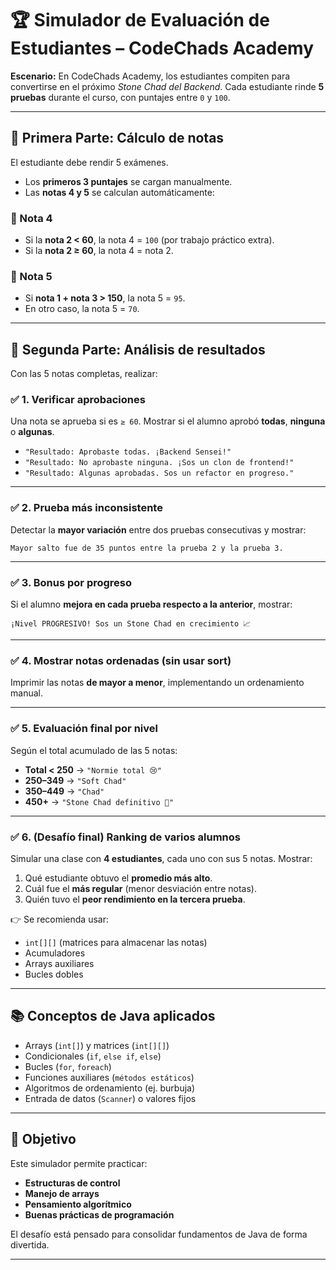 # 🏆 Simulador de Evaluación de Estudiantes – CodeChads Academy

**Escenario:**
En CodeChads Academy, los estudiantes compiten para convertirse en el próximo *Stone Chad del Backend*.
Cada estudiante rinde **5 pruebas** durante el curso, con puntajes entre `0` y `100`.

---

## 📌 Primera Parte: Cálculo de notas

El estudiante debe rendir 5 exámenes.

* Los **primeros 3 puntajes** se cargan manualmente.
* Las **notas 4 y 5** se calculan automáticamente:

### 🔹 Nota 4

* Si la **nota 2 < 60**, la nota 4 = `100` (por trabajo práctico extra).
* Si la **nota 2 ≥ 60**, la nota 4 = nota 2.

### 🔹 Nota 5

* Si **nota 1 + nota 3 > 150**, la nota 5 = `95`.
* En otro caso, la nota 5 = `70`.

---

## 📌 Segunda Parte: Análisis de resultados

Con las 5 notas completas, realizar:

### ✅ 1. Verificar aprobaciones

Una nota se aprueba si es `≥ 60`.
Mostrar si el alumno aprobó **todas**, **ninguna** o **algunas**.

* `"Resultado: Aprobaste todas. ¡Backend Sensei!"`
* `"Resultado: No aprobaste ninguna. ¡Sos un clon de frontend!"`
* `"Resultado: Algunas aprobadas. Sos un refactor en progreso."`

---

### ✅ 2. Prueba más inconsistente

Detectar la **mayor variación** entre dos pruebas consecutivas y mostrar:

```
Mayor salto fue de 35 puntos entre la prueba 2 y la prueba 3.
```

---

### ✅ 3. Bonus por progreso

Si el alumno **mejora en cada prueba respecto a la anterior**, mostrar:

```
¡Nivel PROGRESIVO! Sos un Stone Chad en crecimiento 📈
```

---

### ✅ 4. Mostrar notas ordenadas (sin usar sort)

Imprimir las notas **de mayor a menor**, implementando un ordenamiento manual.

---

### ✅ 5. Evaluación final por nivel

Según el total acumulado de las 5 notas:

* **Total < 250** → `"Normie total 😢"`
* **250–349** → `"Soft Chad"`
* **350–449** → `"Chad"`
* **450+** → `"Stone Chad definitivo 💪"`

---

### ✅ 6. (Desafío final) Ranking de varios alumnos

Simular una clase con **4 estudiantes**, cada uno con sus 5 notas. Mostrar:

1. Qué estudiante obtuvo el **promedio más alto**.
2. Cuál fue el **más regular** (menor desviación entre notas).
3. Quién tuvo el **peor rendimiento en la tercera prueba**.

👉 Se recomienda usar:

* `int[][]` (matrices para almacenar las notas)
* Acumuladores
* Arrays auxiliares
* Bucles dobles

---

## 📚 Conceptos de Java aplicados

* Arrays (`int[]`) y matrices (`int[][]`)
* Condicionales (`if`, `else if`, `else`)
* Bucles (`for`, `foreach`)
* Funciones auxiliares (`métodos estáticos`)
* Algoritmos de ordenamiento (ej. burbuja)
* Entrada de datos (`Scanner`) o valores fijos

---

## 🚀 Objetivo

Este simulador permite practicar:

* **Estructuras de control**
* **Manejo de arrays**
* **Pensamiento algorítmico**
* **Buenas prácticas de programación**

El desafío está pensado para consolidar fundamentos de Java de forma divertida.

---
